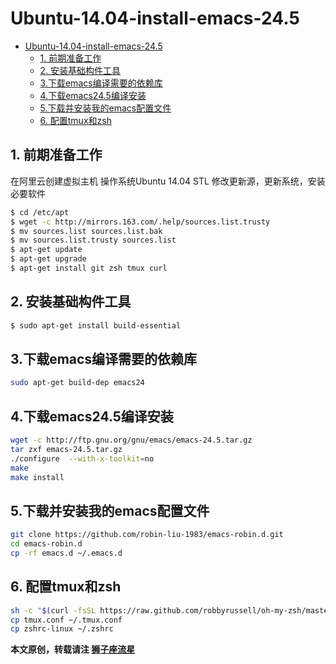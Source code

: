 # Ubuntu-14.04-install-emacs-24.5
<!-- toc -->

- [Ubuntu-14.04-install-emacs-24.5](#ubuntu-1404-install-emacs-245)
  - [1. 前期准备工作](#1-前期准备工作)
  - [2. 安装基础构件工具](#2-安装基础构件工具)
  - [3.下载emacs编译需要的依赖库](#3下载emacs编译需要的依赖库)
  - [4.下载emacs24.5编译安装](#4下载emacs245编译安装)
  - [5.下载并安装我的emacs配置文件](#5下载并安装我的emacs配置文件)
  - [6. 配置tmux和zsh](#6-配置tmux和zsh)
<!-- tocstop -->

## 1. 前期准备工作
在阿里云创建虚拟主机 操作系统Ubuntu 14.04 STL 修改更新源，更新系统，安装必要软件

```bash
$ cd /etc/apt
$ wget -c http://mirrors.163.com/.help/sources.list.trusty
$ mv sources.list sources.list.bak
$ mv sources.list.trusty sources.list
$ apt-get update
$ apt-get upgrade
$ apt-get install git zsh tmux curl
```

## 2. 安装基础构件工具

```bash
$ sudo apt-get install build-essential
```

## 3.下载emacs编译需要的依赖库

```bash
sudo apt-get build-dep emacs24
```

## 4.下载emacs24.5编译安装

```bash
wget -c http://ftp.gnu.org/gnu/emacs/emacs-24.5.tar.gz
tar zxf emacs-24.5.tar.gz
./configure  --with-x-toolkit=no
make
make install
```

## 5.下载并安装我的emacs配置文件

```bash
git clone https://github.com/robin-liu-1983/emacs-robin.d.git
cd emacs-robin.d
cp -rf emacs.d ~/.emacs.d
```

## 6. 配置tmux和zsh

```bash
sh -c "$(curl -fsSL https://raw.github.com/robbyrussell/oh-my-zsh/master/tools/install.sh)"
cp tmux.conf ~/.tmux.conf
cp zshrc-linux ~/.zshrc
```

**本文原创，转载请注 [狮子座流星](http://robin.info-lab.top)**
